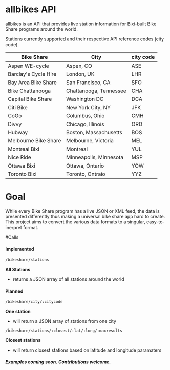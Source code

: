 allbikes API
========

allbikes is an API that provides live station information for Bixi-built Bike Share programs around the world. 

Stations currently supported and their respective API reference codes (city code).

| Bike Share | City | city code |
| ----- | ------ |------ |
| Aspen WE-cycle| Aspen, CO | ASE |
| Barclay's Cycle Hire| London, UK| LHR |
| Bay Area Bike Share| San Francisco, CA | SFO |
| Bike Chattanooga | Chattanooga, Tennessee | CHA |
| Capital Bike Share| Washington DC| DCA |
| Citi Bike| New York City, NY | JFK |
| CoGo | Columbus, Ohio | CMH |
| Divvy | Chicago, Illinois | ORD |
| Hubway | Boston, Massachusetts | BOS |
| Melbourne Bike Share| Melbourne, Victoria | MEL |
| Montreal Bixi | Montreal | YUL |
| Nice Ride| Minneapolis, Minnesota| MSP |
| Ottawa Bixi| Ottawa, Ontario| YOW |
| Toronto Bixi|Toronto, Ontraio | YYZ |

# Goal
While every Bike Share program has a live JSON or XML feed, the data is presented differently thus making a universal bike share app hard to create. This project aims to convert the various data formats to a singular, easy-to-inerpret format.

#Calls 

#### Implemented

```
/bikeshare/stations
```
**All Stations**
- returns a JSON array of all stations around the world

#### Planned

```
/bikeshare/city/:citycode
```
**One station**
- will return a JSON array of stations from one city

```
/bikeshare/stations/:closest/:lat/:long/:maxresults
```
**Closest stations**
- will return closest stations based on latitude and longitude paramaters

##### Examples coming soon. Contributions welcome.

